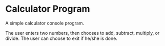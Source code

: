 # Calculator Program
A simple calculator console program.

The user enters two numbers, then chooses to add, subtract, multiply, or divide.
The user can choose to exit if he/she is done.
